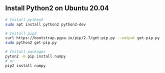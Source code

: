 ## Install Python2 on Ubuntu 20.04

```bash
# Install python2
sudo apt install python2 python2-dev

# Install pip2
curl https://bootstrap.pypa.io/pip/2.7/get-pip.py --output get-pip.py
sudo python2 get-pip.py

# Install packages
pyton2 -m pip install numpy
# or
pip2 install numpy
```



